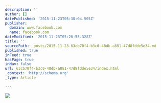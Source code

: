 ```yaml
---
description: ''
author: []
datePublished: '2015-11-23T05:30:04.505Z'
publisher:
  domain: www.facebook.com
  name: facebook.com
dateModified: '2015-11-23T05:26:55.328Z'
title: ''
sourcePath: _posts/2015-11-23-63cb70f4-b3c0-48db-a881-47d8fdde5e34.md
published: true
inFeed: true
hasPage: true
inNav: false
url: 63cb70f4-b3c0-48db-a881-47d8fdde5e34/index.html
_context: 'http://schema.org'
_type: Article

---
```

![](https://scontent-dfw1-1.xx.fbcdn.net/hphotos-prn2/t31.0-8/10869425_944512345560194_4486823731059969454_o.jpg)